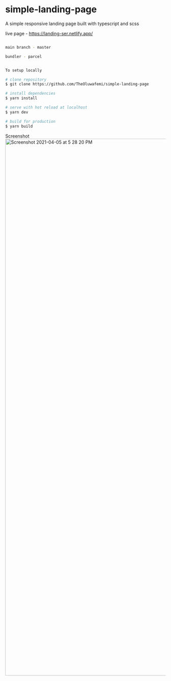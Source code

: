 # simple-landing-page
A simple responsive landing page built with typescript and scss

live page - https://landing-ser.netlify.app/

```bash

main branch - master

bundler - parcel 


To setup locally 

# clone repository 
$ git clone https://github.com/TheOluwafemi/simple-landing-page

# install dependencies
$ yarn install 

# serve with hot reload at localhost
$ yarn dev

# build for production
$ yarn build
```

Screenshot
<img width="1680" alt="Screenshot 2021-04-05 at 5 28 20 PM" src="https://user-images.githubusercontent.com/29064229/113597940-5563c600-9634-11eb-8a55-a9162859aecd.png">
